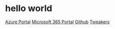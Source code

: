 # hello world

[Azure Portal](https://portal.azure.com)
[Microsoft 365 Portal](https://admin.microsoft.com)
[Github](https://github.com)
[Tweakers](https://tweakers.net)

